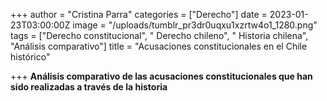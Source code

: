 +++
author = "Cristina Parra"
categories = ["Derecho"]
date = 2023-01-23T03:00:00Z
image = "/uploads/tumblr_pr3dr0uqxu1xzrtw4o1_1280.png"
tags = ["Derecho constitucional", " Derecho chileno", " Historia chilena", "Análisis comparativo"]
title = "Acusaciones constitucionales en el Chile histórico"

+++
**Análisis comparativo de las acusaciones constitucionales que han sido realizadas a través de la historia**